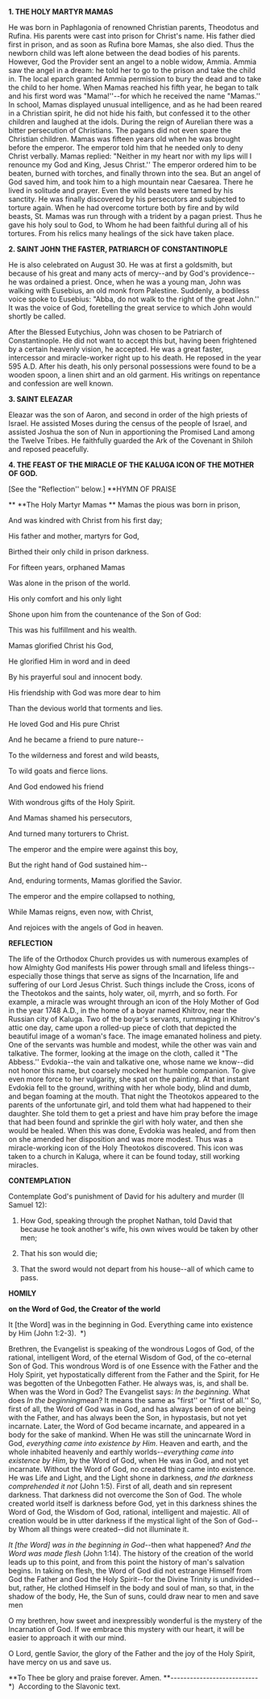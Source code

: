 **1. THE HOLY MARTYR MAMAS**

He was born in Paphlagonia of renowned Christian parents, Theodotus and Rufina. His parents were cast into prison for Christ's name. His father died first in prison, and as soon as Rufina bore Mamas, she also died. Thus the newborn child was left alone between the dead bodies of his parents. However, God the Provider sent an angel to a noble widow, Ammia. Ammia saw the angel in a dream: he told her to go to the prison and take the child in. The local eparch granted Ammia permission to bury the dead and to take the child to her home. When Mamas reached his fifth year, he began to talk and his first word was "Mama!''--for which he received the name "Mamas.'' In school, Mamas displayed unusual intelligence, and as he had been reared in a Christian spirit, he did not hide his faith, but confessed it to the other children and laughed at the idols. During the reign of Aurelian there was a bitter persecution of Christians. The pagans did not even spare the Christian children. Mamas was fifteen years old when he was brought before the emperor. The emperor told him that he needed only to deny Christ verbally. Mamas replied: "Neither in my heart nor with my lips will I renounce my God and King, Jesus Christ.'' The emperor ordered him to be beaten, burned with torches, and finally thrown into the sea. But an angel of God saved him, and took him to a high mountain near Caesarea. There he lived in solitude and prayer. Even the wild beasts were tamed by his sanctity. He was finally discovered by his persecutors and subjected to torture again. When he had overcome torture both by fire and by wild beasts, St. Mamas was run through with a trident by a pagan priest. Thus he gave his holy soul to God, to Whom he had been faithful during all of his tortures. From his relics many healings of the sick have taken place.

**2. SAINT JOHN THE FASTER, PATRIARCH OF CONSTANTINOPLE**

He is also celebrated on August 30. He was at first a goldsmith, but because of his great and many acts of mercy--and by God's providence--he was ordained a priest. Once, when he was a young man, John was walking with Eusebius, an old monk from Palestine. Suddenly, a bodiless voice spoke to Eusebius: "Abba, do not walk to the right of the great John.'' It was the voice of God, foretelling the great service to which John would shortly be called. 

After the Blessed Eutychius, John was chosen to be Patriarch of Constantinople. He did not want to accept this but, having been frightened by a certain heavenly vision, he accepted. He was a great faster, intercessor and miracle-worker right up to his death. He reposed in the year 595 A.D. After his death, his only personal possessions were found to be a wooden spoon, a linen shirt and an old garment. His writings on repentance and confession are well known.

**3. SAINT ELEAZAR**

Eleazar was the son of Aaron, and second in order of the high priests of Israel. He assisted Moses during the census of the people of Israel, and assisted Joshua the son of Nun in apportioning the Promised Land among the Twelve Tribes. He faithfully guarded the Ark of the Covenant in Shiloh and reposed peacefully.

**4. THE FEAST OF THE MIRACLE OF THE KALUGA ICON OF THE MOTHER OF GOD.**

[See the "Reflection'' below.]
**HYMN OF PRAISE

**
**The Holy Martyr Mamas
**
Mamas the pious was born in prison,
 

And was kindred with Christ from his first day;
 

His father and mother, martyrs for God,


Birthed their only child in prison darkness.


For fifteen years, orphaned Mamas


Was alone in the prison of the world.
 

His only comfort and his only light
 

Shone upon him from the countenance of the Son of God:
 

This was his fulfillment and his wealth.
 

Mamas glorified Christ his God,
 

He glorified Him in word and in deed
 

By his prayerful soul and innocent body.
 

His friendship with God was more dear to him
 

Than the devious world that torments and lies.
 

He loved God and His pure Christ
 

And he became a friend to pure nature--
 

To the wilderness and forest and wild beasts,
 

To wild goats and fierce lions.
 

And God endowed his friend
 

With wondrous gifts of the Holy Spirit.
 

And Mamas shamed his persecutors,
 

And turned many torturers to Christ.
 

The emperor and the empire were against this boy,
 

But the right hand of God sustained him--
 

And, enduring torments, Mamas glorified the Savior.
 

The emperor and the empire collapsed to nothing,
 

While Mamas reigns, even now, with Christ,
 

And rejoices with the angels of God in heaven.


**REFLECTION**

The life of the Orthodox Church provides us with numerous examples of how Almighty God manifests His power through small and lifeless things--especially those things that serve as signs of the Incarnation, life and suffering of our Lord Jesus Christ. Such things include the Cross, icons of the Theotokos and the saints, holy water, oil, myrrh, and so forth. For example, a miracle was wrought through an icon of the Holy Mother of God in the year 1748 A.D., in the home of a boyar named Khitrov, near the Russian city of Kaluga. Two of the boyar's servants, rummaging in Khitrov's attic one day, came upon a rolled-up piece of cloth that depicted the beautiful image of a woman's face. The image emanated holiness and piety. One of the servants was humble and modest, while the other was vain and talkative. The former, looking at the image on the cloth, called it "The Abbess.'' Evdokia--the vain and talkative one, whose name we know--did not honor this name, but coarsely mocked her humble companion. To give even more force to her vulgarity, she spat on the painting. At that instant Evdokia fell to the ground, writhing with her whole body, blind and dumb, and began foaming at the mouth. That night the Theotokos appeared to the parents of the unfortunate girl, and told them what had happened to their daughter. She told them to get a priest and have him pray before the image that had been found and sprinkle the girl with holy water, and then she would be healed. When this was done, Evdokia was healed, and from then on she amended her disposition and was more modest. Thus was a miracle-working icon of the Holy Theotokos discovered. This icon was taken to a church in Kaluga, where it can be found today, still working miracles.

**CONTEMPLATION**


Contemplate God's punishment of David for his adultery and murder (II Samuel 12):

1.  How God, speaking through the prophet Nathan, told David that because he took another's wife, his own wives would be taken by other men;

1.  That his son would die;

1.  That the sword would not depart from his house--all of which came to pass.

**HOMILY**


**on the Word of God, the Creator of the world**

It [the Word] was in the beginning in God. Everything came into existence by Him (John 1:2-3).  *) 



Brethren, the Evangelist is speaking of the wondrous Logos of God, of the rational, intelligent Word, of the eternal Wisdom of God, of the co-eternal Son of God. This wondrous Word is of one Essence with the Father and the Holy Spirit, yet hypostatically different from the Father and the Spirit, for He was begotten of the Unbegotten Father. He always was, is, and shall be. When was the Word in God? The Evangelist says: *In the beginning*. What does *In the beginning*mean? It means the same as "first'' or "first of all.'' So, first of all, the Word of God was in God, and has always been of one being with the Father, and has always been the Son, in hypostasis, but not yet incarnate. Later, the Word of God became incarnate, and appeared in a body for the sake of mankind. When He was still the unincarnate Word in God, *everything came into existence by Him*. Heaven and earth, and the whole inhabited heavenly and earthly worlds--*everything came into existence by Him*, by the Word of God, when He was in God, and not yet incarnate. Without the Word of God, no created thing came into existence. He was Life and Light, and the Light shone in darkness, *and the darkness comprehended it not* (John 1:5). First of all, death and sin represent darkness. That darkness did not overcome the Son of God. The whole created world itself is darkness before God, yet in this darkness shines the Word of God, the Wisdom of God, rational, intelligent and majestic. All of creation would be in utter darkness if the mystical light of the Son of God--by Whom all things were created--did not illuminate it.

*It [the Word] was in the beginning in God*--then what happened? *And the Word was made flesh* (John 1:14). The history of the creation of the world leads up to this point, and from this point the history of man's salvation begins. In taking on flesh, the Word of God did not estrange Himself from God the Father and God the Holy Spirit--for the Divine Trinity is undivided--but, rather, He clothed Himself in the body and soul of man, so that, in the shadow of the body, He, the Sun of suns, could draw near to men and save men 

O my brethren, how sweet and inexpressibly wonderful is the mystery of the Incarnation of God. If we embrace this mystery with our heart, it will be easier to approach it with our mind.

O Lord, gentle Savior, the glory of the Father and the joy of the Holy Spirit, have mercy on us and save us.

**To Thee be glory and praise forever. Amen.
**---------------------------
*)  According to the Slavonic text.
